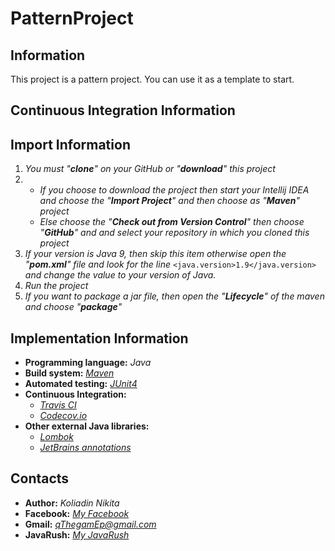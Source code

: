# PatternProject
## Information
This project is a pattern project. You can use it as a template to start.

## Continuous Integration Information

## Import Information
1. *You must "**clone**" on your GitHub or "**download**" this project*
2. 	
	* *If you choose to download the project then start your Intellij IDEA and choose the "**Import Project**" and then choose as "**Maven**" project* 
 	* *Else choose the "**Check out from Version Control**" then choose "**GitHub**" and and select your repository in which you cloned this project*
3. *If your version is Java 9, then skip this item otherwise open the "**pom.xml**" file and look for the line* `<java.version>1.9</java.version>` *and change the value to your version of Java.*
4. *Run the project*
5. *If you want to package a jar file, then open the "**Lifecycle**" of the maven and choose "**package**"*

## Implementation Information
* **Programming language:** *Java*
* **Build system:** *[Maven](https://maven.apache.org/)*
* **Automated testing:** *[JUnit4](https://junit.org/junit4/)*
* **Continuous Integration:** 
	* *[Travis CI](https://travis-ci.org/)*
	* *[Codecov.io](https://codecov.io/)*
* **Other external Java libraries:** 
	* *[Lombok](https://projectlombok.org/)*
	* *[JetBrains annotations](https://blog.jetbrains.com/dotnet/2015/08/12/how-to-use-jetbrains-annotations-to-improve-resharper-inspections/)*

## Contacts
* **Author:** *Koliadin Nikita*
* **Facebook:** *[My Facebook](https://www.facebook.com/koliadin.nikita)*
* **Gmail:** *qThegamEp@gmail.com*
* **JavaRush:** *[My JavaRush](https://javarush.ru/users/1324097)*
